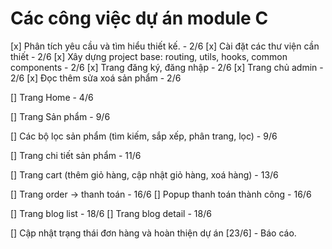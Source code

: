 # Các công việc dự án module C

[x] Phân tích yêu cầu và tìm hiểu thiết kế. - 2/6
[x] Cài đặt các thư viện cần thiết - 2/6
[x] Xây dựng project base: routing, utils, hooks, common components - 2/6
[x] Trang đăng ký, đăng nhập - 2/6
[x] Trang chủ admin - 2/6
[x] Đọc thêm sửa xoá sản phẩm - 2/6

[] Trang Home - 4/6

[] Trang Sản phẩm - 9/6

[] Các bộ lọc sản phẩm (tìm kiếm, sắp xếp, phân trang, lọc) - 9/6

[] Trang chi tiết sản phẩm - 11/6

[] Trang cart (thêm giỏ hàng, cập nhật giỏ hàng, xoá hàng) - 13/6

[] Trang order -> thanh toán - 16/6
[] Popup thanh toán thành công - 16/6

[] Trang blog list - 18/6
[] Trang blog detail - 18/6

[] Cập nhật trạng thái đơn hàng và hoàn thiện dự án [23/6] - Báo cáo.
